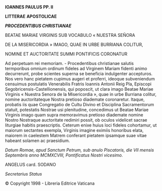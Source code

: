 **IOANNES PAULUS PP. II**

**LITTERAE** **APOSTOLICAE**

***PROCEDENTIBUS CHRISTIANAE***

BEATAE MARIAE VIRGINIS SUB VOCABULO « NUESTRA SEÑORA

DE LA MISERICORDIA » IMAGO, QUAE IN URBE BURRIANA COLITUR,

NOMINE ET AUCTORITATE SUMMI PONTIFICIS CORONATUR

Ad perpetuam rei memoriam. - Procedentibus christianae salutis termporibus omnium ordinum fideles ad Virginem Mariam fidenti animo decurrerunt, probe scientes superna se beneficia indulgenter accepturos. Nos vero hanc pietatem cupimus augeri et proferri, ideoque subveniendum censuimus postulatis Venerabilis Fratris Ioannis Antonii Reig Pla, Episcopi Segobricensis-Castellionensis, qui poposcit, ut clara imago Beatae Mariae Virginis « Nuestra Senora de la Misericordia », quae in urbe Burriana colitur, nomine auctoritateque Nostra pretioso diademate coronaretur. Itaque, probatis iis quae Congregatio de Cultu Divino et Disciplina Sacramentorum statuit, potestatis Nostrae usi plenitudine, concedimus ut Beatae Mariae Virginis imago quam supra memoravimus pretioso diademate nomine Nostro Nostraque auctoritate redimiri possit, ob oculos videlicet sacrae liturgiae habitis praescriptis. Ceterum enixe huius loci fideles cohortamur, ut maiorum sectantes exempla, Virginis imagine eximiis honoribus elata, maiorem in caelestem Matrem conferant pietatem ipsamque suae vitae habeant solamen ac praesidium.

*Datum Romae, apud Sanctum Petrum, sub anulo Piscatoris, die VII mensis Septembris anno MCMXCVIII, Pontificatus Nostri vicesimo.*

ANGELUS card. SODANO

*Secretarius Status*

© Copyright 1998 - Libreria Editrice Vaticana